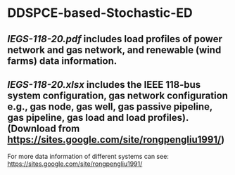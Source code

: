 # DDSPCE-based-Stochastic-ED
## *IEGS-118-20.pdf* includes load profiles of power network and gas network, and renewable (wind farms) data information.  
## *IEGS-118-20.xlsx* includes the IEEE 118-bus system configuration, gas network configuration e.g., gas node, gas well, gas passive pipeline, gas pipeline, gas load and load profiles). (Download from https://sites.google.com/site/rongpengliu1991/)
 For more data information of different systems can see: https://sites.google.com/site/rongpengliu1991/  
